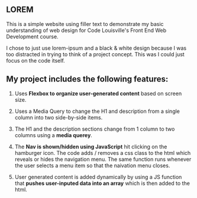 ## LOREM

This is a simple website using filler text to demonstrate my basic understanding of web design for Code Louisville's Front End Web Development course.

I chose to just use lorem-ipsum and a black & white design because I was too distracted in trying to think of a project concept. This was I could just focus on the code itself.

## My project includes the following features:

1. Uses **Flexbox to organize user-generated content** based on screen size.

2. Uses a Media Query to change the H1 and description from a single column into two side-by-side items.

3. The H1 and the description sections change from 1 column to two columns using a **media querey**.

4. The **Nav is shown/hidden using JavaScript** hit clicking on the hamburger icon. The code adds / removes a css class to the html which reveals or hides the navigation menu. The same function runs whenever the user selects a menu item so that the naivation menu closes.

5. User generated content is added dynamically by using a JS function that **pushes user-inputed data into an array** which is then added to the html.
